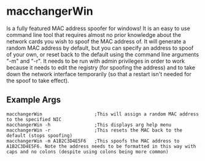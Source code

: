 macchangerWin
=============

Is a fully featured MAC address spoofer for windows! It is an easy to use command line tool that requires 
almost no prior knowledge about the network cards you wish to spoof the MAC address of. It will generate a random 
MAC address by default, but you can specify an address to spoof of your own, or reset back to the default using the command line 
arguments "-m" and "-r". It needs to be run with admin privileges in order to work because it needs to edit the registry (for
spoofing the address) and to take down the network interface temporarily (so that a restart isn't needed for the spoof to take effect).

Example Args
------------
```
macchangerWin			        ;This will assign a random MAC address to the specified NIC
macchangerWin -h		        ;This displays arg help menu
macchangerWin -r		        ;This resets the MAC back to the default (stops spoofing)
macchangerWin -m A1B2C3D4E5F6	;This spoofs the MAC address to A1B2C3D4E5F6. Note the address needs to be formatted in this way with caps and no colons (despite using colons being more common)
```

